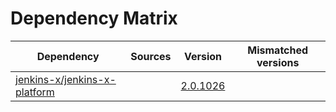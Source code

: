 # Dependency Matrix

Dependency | Sources | Version | Mismatched versions
---------- | ------- | ------- | -------------------
[jenkins-x/jenkins-x-platform](https://github.com/jenkins-x/jenkins-x-platform.git) |  | [2.0.1026](https://github.com/jenkins-x/jenkins-x-platform/releases/tag/v2.0.1026) | 
